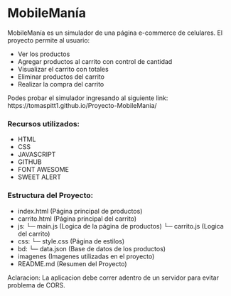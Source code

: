 # MobileManía

<p>
MobileManía es un simulador de una página e-commerce de celulares. El proyecto permite al usuario:
</p>

- Ver los productos
- Agregar productos al carrito con control de cantidad
- Visualizar el carrito con totales
- Eliminar productos del carrito
- Realizar la compra del carrito
<p>
Podes probar el simulador ingresando al siguiente link:
https://tomaspitt1.github.io/Proyecto-MobileMania/
</p>

### Recursos utilizados:
- HTML
- CSS
- JAVASCRIPT
- GITHUB
- FONT AWESOME
- SWEET ALERT

### Estructura del Proyecto:
- index.html (Página principal de productos)
- carrito.html (Página principal del carrito)
- js:
  └─ main.js (Logica de la página de productos)
  └─ carrito.js (Logica del carrito)
- css:
  └─ style.css (Página de estilos)
- bd:
  └─ data.json (Base de datos de los productos)
- imagenes (Imagenes utilizadas en el proyecto)
- README.md (Resumen del Proyecto)


<p>Aclaracion: La aplicacion debe correr adentro de un servidor para evitar problema de CORS.</p>